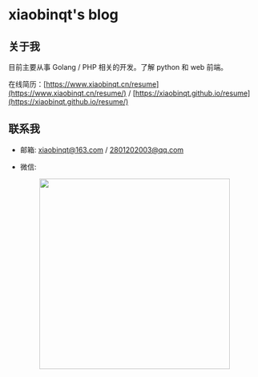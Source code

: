 # xiaobinqt's blog

## 关于我

目前主要从事 Golang / PHP 相关的开发。了解 python 和 web 前端。

在线简历：[https://www.xiaobinqt.cn/resume](https://www.xiaobinqt.cn/resume/) / [https://xiaobinqt.github.io/resume](https://xiaobinqt.github.io/resume/)

## 联系我

+ 邮箱: xiaobinqt@163.com / 2801202003@qq.com

+ 微信:

<div align="center"><img src="https://cdn.xiaobinqt.cn/xiaobinqt.io/20220316/fa2dcf94966c4070936ef469d0c184af.jpg?imageView2/0/interlace/1/q/50|imageslim" width=380  /></div>




